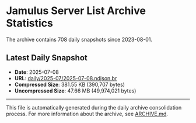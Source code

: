# Jamulus Server List Archive Statistics

The archive contains 708 daily snapshots since 2023-08-01.

## Latest Daily Snapshot

- **Date**: 2025-07-08
- **URL**: [daily/2025-07/2025-07-08.ndjson.br](https://jamulus-archive.ap-south-1.linodeobjects.com/main/daily/2025-07/2025-07-08.ndjson.br)
- **Compressed Size**: 381.55 KB (390,707 bytes)
- **Uncompressed Size**: 47.66 MB (49,974,021 bytes)

---

This file is automatically generated during the daily archive consolidation process.
For more information about the archive, see [ARCHIVE.md](ARCHIVE.md).
